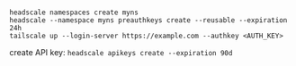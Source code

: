 #

```
headscale namespaces create myns
headscale --namespace myns preauthkeys create --reusable --expiration 24h
tailscale up --login-server https://example.com --authkey <AUTH_KEY>
```

create API key:
`headscale apikeys create --expiration 90d`

